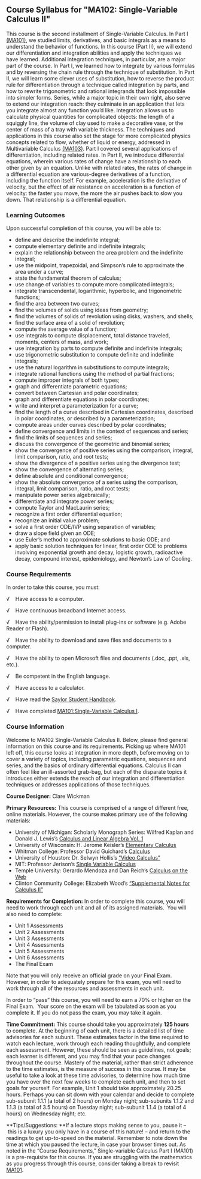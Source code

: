 Course Syllabus for "MA102: Single-Variable Calculus II"
--------------------------------------------------------

This course is the second installment of Single-Variable Calculus. In
Part I [(MA101)](http://www.saylor.org/courses/ma101/), we studied
limits, derivatives, and basic integrals as a means to understand the
behavior of functions. In this course (Part II), we will extend our
differentiation and integration abilities and apply the techniques we
have learned. Additional integration techniques, in particular, are a
major part of the course. In Part I, we learned how to integrate by
various formulas and by reversing the chain rule through the technique
of substitution. In Part II, we will learn some clever uses of
substitution, how to reverse the product rule for differentiation
through a technique called integration by parts, and how to rewrite
trigonometric and rational integrands that look impossible into simpler
forms. Series, while a major topic in their own right, also serve to
extend our integration reach: they culminate in an application that lets
you integrate almost any function you’d like. Integration allows us to
calculate physical quantities for complicated objects: the length of a
squiggly line, the volume of clay used to make a decorative vase, or the
center of mass of a tray with variable thickness. The techniques and
applications in this course also set the stage for more complicated
physics concepts related to flow, whether of liquid or energy, addressed
in Multivariable Calculus
[(MA103)](http://www.saylor.org/courses/ma103/). Part I covered several
applications of differentiation, including related rates. In Part II, we
introduce differential equations, wherein various rates of change have a
relationship to each other given by an equation. Unlike with related
rates, the rates of change in a differential equation are various-degree
derivatives of a function, including the function itself. For example,
acceleration is the derivative of velocity, but the effect of air
resistance on acceleration is a function of velocity: the faster you
move, the more the air pushes back to slow you down. That relationship
is a differential equation.

### Learning Outcomes

Upon successful completion of this course, you will be able to:  

-   define and describe the indefinite integral;
-   compute elementary definite and indefinite integrals;
-   explain the relationship between the area problem and the indefinite
    integral;
-   use the midpoint, trapezoidal, and Simpson’s rule to approximate the
    area under a curve;
-   state the fundamental theorem of calculus;
-   use change of variables to compute more complicated integrals;
-   integrate transcendental, logarithmic, hyperbolic, and trigonometric
    functions;
-   find the area between two curves;
-   find the volumes of solids using ideas from geometry;
-   find the volumes of solids of revolution using disks, washers, and
    shells;
-   find the surface area of a solid of revolution;
-   compute the average value of a function;
-   use integrals to compute displacement, total distance traveled,
    moments, centers of mass, and work;
-   use integration by parts to compute definite and
    indefinite integrals;
-   use trigonometric substitution to compute definite and indefinite
    integrals;
-   use the natural logarithm in substitutions to compute integrals;
-   integrate rational functions using the method of partial fractions;
-   compute improper integrals of both types;
-   graph and differentiate parametric equations;
-   convert between Cartesian and polar coordinates;
-   graph and differentiate equations in polar coordinates;
-   write and interpret a parameterization for a curve;
-   find the length of a curve described in Cartesian coordinates,
    described in polar coordinates, or described by a parameterization;
-   compute areas under curves described by polar coordinates;
-   define convergence and limits in the context of sequences and
    series;
-   find the limits of sequences and series;
-   discuss the convergence of the geometric and binomial series;
-   show the convergence of positive series using the comparison,
    integral, limit comparison, ratio, and root tests;
-   show the divergence of a positive series using the divergence test;
-   show the convergence of alternating series;
-   define absolute and conditional convergence;
-   show the absolute convergence of a series using the comparison,
    integral, limit comparison, ratio, and root tests;
-   manipulate power series algebraically;
-   differentiate and integrate power series;
-   compute Taylor and MacLaurin series;
-   recognize a first order differential equation;
-   recognize an initial value problem;
-   solve a first order ODE/IVP using separation of variables;
-   draw a slope field given an ODE;
-   use Euler’s method to approximate solutions to basic ODE; and
-   apply basic solution techniques for linear, first order ODE to
    problems involving exponential growth and decay, logistic growth,
    radioactive decay, compound interest, epidemiology, and Newton’s Law
    of Cooling.

### Course Requirements

In order to take this course, you must:  
  
 √    Have access to a computer.  
  
 √    Have continuous broadband Internet access.  
  
 √    Have the ability/permission to install plug-ins or software (e.g.
Adobe Reader or Flash).  
  
 √    Have the ability to download and save files and documents to a
computer.  
  
 √    Have the ability to open Microsoft files and documents (.doc,
.ppt, .xls, etc.).  
  
 √    Be competent in the English language.  
  
 √    Have access to a calculator.  
  
 √    Have read the [Saylor Student
Handbook](http://www.saylor.org/site/wp-content/uploads/2012/05/Saylor-StudentHandbook.pdf).  
  
 √    Have completed
[MA101:](http://www.saylor.org/courses/ma101/)[Single-Variable Calculus
I](http://www.saylor.org/courses/ma101/).

### Course Information

Welcome to MA102 Single-Variable Calculus II. Below, please find general
information on this course and its requirements. Picking up where MA101
left off, this course looks at integration in more depth, before moving
on to cover a variety of topics, including parametric equations,
sequences and series, and the basics of ordinary differential equations.
Calculus II can often feel like an ill-assorted grab-bag, but each of
the disparate topics it introduces either extends the reach of our
integration and differentiation techniques or addresses applications of
those techniques.  
  
 **Course Designer:** Clare Wickman  
  
 **Primary Resources:** This course is comprised of a range of different
free, online materials. However, the course makes primary use of the
following materials:  

-   University of Michigan: Scholarly Monograph Series: Wilfred Kaplan
    and Donald J. Lewis’s [Calculus and Linear Algebra Vol.
    1](http://quod.lib.umich.edu/s/spobooks/5597602.0001.001/1:2.10?view=toc)
-   University of Wisconsin: H. Jerome Keisler’s [Elementary
    Calculus](http://www.math.wisc.edu/~keisler/calc.html)
-   Whitman College: Professor David Guichard’s
    [Calculus](http://www.whitman.edu/mathematics/calculus/)
-   University of Houston: Dr. Selwyn Hollis’s [“Video
    Calculus”](http://online.math.uh.edu/HoustonACT/videocalculus/index.html)
-   MIT: Professor Jerison’s [Single Variable
    Calculus](http://ocw.mit.edu/courses/mathematics/18-01-single-variable-calculus-fall-2006/)
-   Temple University: Gerardo Mendoza and Dan Reich’s [Calculus on the
    Web](http://www.math.temple.edu/~cow/)
-   Clinton Community College: Elizabeth Wood’s [“Supplemental Notes for
    Calculus
    II”](http://faculty.eicc.edu/bwood/ma155supplemental/supplementalma155.html)

**Requirements for Completion:** In order to complete this course, you
will need to work through each unit and all of its assigned materials. 
You will also need to complete:  

-   Unit 1 Assessments
-   Unit 2 Assessments
-   Unit 3 Assessments
-   Unit 4 Assessments
-   Unit 5 Assessments
-   Unit 6 Assessments
-   The Final Exam

Note that you will only receive an official grade on your Final Exam.
However, in order to adequately prepare for this exam, you will need to
work through all of the resources and assessments in each unit.  
  
 In order to “pass” this course, you will need to earn a 70% or higher
on the Final Exam.  Your score on the exam will be tabulated as soon as
you complete it. If you do not pass the exam, you may take it again.  
  
 **Time Commitment:** This course should take you approximately **125
hours** to complete. At the beginning of each unit, there is a detailed
list of time advisories for each subunit. These estimates factor in the
time required to watch each lecture, work through each reading
thoughtfully, and complete each assessment. However, these should be
seen as guidelines, not goals; each learner is different, and you may
find that your pace changes throughout the course. Mastery of the
material, rather than strict adherence to the time estimates, is the
measure of success in this course. It may be useful to take a look at
these time advisories, to determine how much time you have over the next
few weeks to complete each unit, and then to set goals for yourself. For
example, Unit 1 should take approximately 20.25 hours. Perhaps you can
sit down with your calendar and decide to complete sub-subunit 1.1.1 (a
total of 2 hours) on Monday night; sub-subunits 1.1.2 and 1.1.3 (a total
of 3.5 hours) on Tuesday night; sub-subunit 1.1.4 (a total of 4 hours)
on Wednesday night; etc.  
  
 **Tips/Suggestions: **If a lecture stops making sense to you, pause
it – this is a luxury you only have in a course of this nature! – and
return to the readings to get up-to-speed on the material. Remember to
note down the time at which you paused the lecture, in case your browser
times out. As noted in the “Course Requirements,” Single-variable
Calculus Part I (MA101) is a pre-requisite for this course. If you are
struggling with the mathematics as you progress through this course,
consider taking a break to revisit
[MA101](http://www.saylor.org/courses/ma101/).  
  

